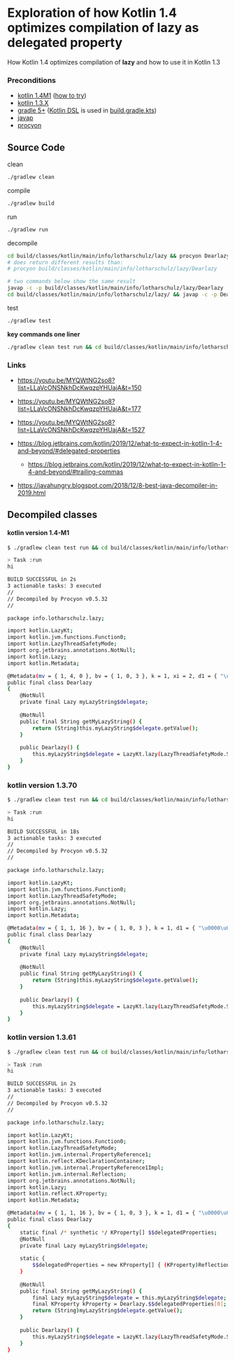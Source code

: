 # Exploration of how Kotlin 1.4 optimizes compilation of **lazy** as delegated property

How Kotlin 1.4 optimizes compilation of **lazy** and how to use it in Kotlin 1.3

### Preconditions
- [kotlin 1.4M1](https://blog.jetbrains.com/kotlin/2020/03/kotlin-1-4-m1-released/) ([how to try](https://kotlinlang.org/eap/configure-build-for-eap.html))
- [kotlin 1.3.X](https://blog.jetbrains.com/kotlin/2020/03/kotlin-1-3-70-released/)
- [gradle 5+](https://docs.gradle.org/5.0/release-notes.html) ([Kotlin DSL](https://docs.gradle.org/5.0/release-notes.html#kotlin-dsl-1.0) is used in [build.gradle.kts](build.gradle.kts))
- [javap](https://manpages.debian.org/testing/openjdk-11-jdk-headless/javap.1.en.html)
- [procyon](https://bitbucket.org/mstrobel/procyon/wiki/Java%20Decompiler)

## Source Code

clean
```bash
./gradlew clean
```

compile
```bash
./gradlew build
```

run
```bash
./gradlew run
```

decompile
```bash
cd build/classes/kotlin/main/info/lotharschulz/lazy && procyon Dearlazy && cd ../../../../../../..
# does return different results than:
# procyon build/classes/kotlin/main/info/lotharschulz/lazy/Dearlazy

# two commands below show the same result
javap -c -p build/classes/kotlin/main/info/lotharschulz/lazy/Dearlazy
cd build/classes/kotlin/main/info/lotharschulz/lazy/ && javap -c -p Dearlazy && cd ../../../../../../..
```

test
```bash
./gradlew test
```

**key commands one liner**
```bash
./gradlew clean test run && cd build/classes/kotlin/main/info/lotharschulz/lazy/ && procyon Dearlazy && cd ../../../../../../..
```

### Links

- https://youtu.be/MYQWtNG2so8?list=LLaVcONSNkhDcKwqzpYHUajA&t=150
- https://youtu.be/MYQWtNG2so8?list=LLaVcONSNkhDcKwqzpYHUajA&t=177
- https://youtu.be/MYQWtNG2so8?list=LLaVcONSNkhDcKwqzpYHUajA&t=1527

- https://blog.jetbrains.com/kotlin/2019/12/what-to-expect-in-kotlin-1-4-and-beyond/#delegated-properties
    - https://blog.jetbrains.com/kotlin/2019/12/what-to-expect-in-kotlin-1-4-and-beyond/#trailing-commas

- https://javahungry.blogspot.com/2018/12/8-best-java-decompiler-in-2019.html

## Decompiled classes

#### kotlin version 1.4-M1

```bash
$ ./gradlew clean test run && cd build/classes/kotlin/main/info/lotharschulz/lazy/ && procyon Dearlazy && cd ../../../../../../..

> Task :run
hi

BUILD SUCCESSFUL in 2s
3 actionable tasks: 3 executed
// 
// Decompiled by Procyon v0.5.32
// 

package info.lotharschulz.lazy;

import kotlin.LazyKt;
import kotlin.jvm.functions.Function0;
import kotlin.LazyThreadSafetyMode;
import org.jetbrains.annotations.NotNull;
import kotlin.Lazy;
import kotlin.Metadata;

@Metadata(mv = { 1, 4, 0 }, bv = { 1, 0, 3 }, k = 1, xi = 2, d1 = { "\u0000\u0014\n\u0002\u0018\u0002\n\u0002\u0010\u0000\n\u0002\b\u0002\n\u0002\u0010\u000e\n\u0002\b\u0005\u0018\u00002\u00020\u0001B\u0005¢\u0006\u0002\u0010\u0002R\u001b\u0010\u0003\u001a\u00020\u00048FX\u0086\u0084\u0002¢\u0006\f\n\u0004\b\u0007\u0010\b\u001a\u0004\b\u0005\u0010\u0006¨\u0006\t" }, d2 = { "Linfo/lotharschulz/lazy/Dearlazy;", "", "()V", "myLazyString", "", "getMyLazyString", "()Ljava/lang/String;", "myLazyString$delegate", "Lkotlin/Lazy;", "lazy" })
public final class Dearlazy
{
    @NotNull
    private final Lazy myLazyString$delegate;
    
    @NotNull
    public final String getMyLazyString() {
        return (String)this.myLazyString$delegate.getValue();
    }
    
    public Dearlazy() {
        this.myLazyString$delegate = LazyKt.lazy(LazyThreadSafetyMode.SYNCHRONIZED, (Function0)Dearlazy$myLazyString.Dearlazy$myLazyString$2.INSTANCE);
    }
}
```


### kotlin version 1.3.70

```bash
$ ./gradlew clean test run && cd build/classes/kotlin/main/info/lotharschulz/lazy/ && procyon Dearlazy && cd ../../../../../../..

> Task :run
hi

BUILD SUCCESSFUL in 18s
3 actionable tasks: 3 executed
// 
// Decompiled by Procyon v0.5.32
// 

package info.lotharschulz.lazy;

import kotlin.LazyKt;
import kotlin.jvm.functions.Function0;
import kotlin.LazyThreadSafetyMode;
import org.jetbrains.annotations.NotNull;
import kotlin.Lazy;
import kotlin.Metadata;

@Metadata(mv = { 1, 1, 16 }, bv = { 1, 0, 3 }, k = 1, d1 = { "\u0000\u0014\n\u0002\u0018\u0002\n\u0002\u0010\u0000\n\u0002\b\u0002\n\u0002\u0010\u000e\n\u0002\b\u0005\u0018\u00002\u00020\u0001B\u0005¢\u0006\u0002\u0010\u0002R\u001b\u0010\u0003\u001a\u00020\u00048FX\u0086\u0084\u0002¢\u0006\f\n\u0004\b\u0007\u0010\b\u001a\u0004\b\u0005\u0010\u0006¨\u0006\t" }, d2 = { "Linfo/lotharschulz/lazy/Dearlazy;", "", "()V", "myLazyString", "", "getMyLazyString", "()Ljava/lang/String;", "myLazyString$delegate", "Lkotlin/Lazy;", "lazy" })
public final class Dearlazy
{
    @NotNull
    private final Lazy myLazyString$delegate;
    
    @NotNull
    public final String getMyLazyString() {
        return (String)this.myLazyString$delegate.getValue();
    }
    
    public Dearlazy() {
        this.myLazyString$delegate = LazyKt.lazy(LazyThreadSafetyMode.SYNCHRONIZED, (Function0)Dearlazy$myLazyString.Dearlazy$myLazyString$2.INSTANCE);
    }
}
```

### kotlin version 1.3.61

```bash
$ ./gradlew clean test run && cd build/classes/kotlin/main/info/lotharschulz/lazy/ && procyon Dearlazy && cd ../../../../../../..

> Task :run
hi

BUILD SUCCESSFUL in 2s
3 actionable tasks: 3 executed
// 
// Decompiled by Procyon v0.5.32
// 

package info.lotharschulz.lazy;

import kotlin.LazyKt;
import kotlin.jvm.functions.Function0;
import kotlin.LazyThreadSafetyMode;
import kotlin.jvm.internal.PropertyReference1;
import kotlin.reflect.KDeclarationContainer;
import kotlin.jvm.internal.PropertyReference1Impl;
import kotlin.jvm.internal.Reflection;
import org.jetbrains.annotations.NotNull;
import kotlin.Lazy;
import kotlin.reflect.KProperty;
import kotlin.Metadata;

@Metadata(mv = { 1, 1, 16 }, bv = { 1, 0, 3 }, k = 1, d1 = { "\u0000\u0014\n\u0002\u0018\u0002\n\u0002\u0010\u0000\n\u0002\b\u0002\n\u0002\u0010\u000e\n\u0002\b\u0005\u0018\u00002\u00020\u0001B\u0005¢\u0006\u0002\u0010\u0002R\u001b\u0010\u0003\u001a\u00020\u00048FX\u0086\u0084\u0002¢\u0006\f\n\u0004\b\u0007\u0010\b\u001a\u0004\b\u0005\u0010\u0006¨\u0006\t" }, d2 = { "Linfo/lotharschulz/lazy/Dearlazy;", "", "()V", "myLazyString", "", "getMyLazyString", "()Ljava/lang/String;", "myLazyString$delegate", "Lkotlin/Lazy;", "lazy" })
public final class Dearlazy
{
    static final /* synthetic */ KProperty[] $$delegatedProperties;
    @NotNull
    private final Lazy myLazyString$delegate;
    
    static {
        $$delegatedProperties = new KProperty[] { (KProperty)Reflection.property1((PropertyReference1)new PropertyReference1Impl((KDeclarationContainer)Reflection.getOrCreateKotlinClass((Class)Dearlazy.class), "myLazyString", "getMyLazyString()Ljava/lang/String;")) };
    }
    
    @NotNull
    public final String getMyLazyString() {
        final Lazy myLazyString$delegate = this.myLazyString$delegate;
        final KProperty kProperty = Dearlazy.$$delegatedProperties[0];
        return (String)myLazyString$delegate.getValue();
    }
    
    public Dearlazy() {
        this.myLazyString$delegate = LazyKt.lazy(LazyThreadSafetyMode.SYNCHRONIZED, (Function0)Dearlazy$myLazyString.Dearlazy$myLazyString$2.INSTANCE);
    }
}

```
